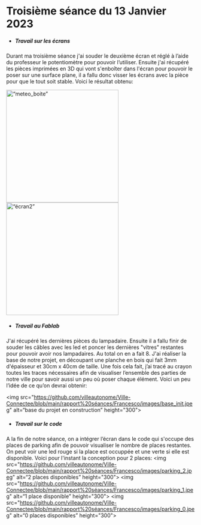 # Troisième séance du 13 Janvier 2023


- ##### Travail sur les écrans

Durant ma troisième séance j'ai souder le deuxième écran et réglé à l’aide du professeur le potentiomètre pour pouvoir l’utiliser. Ensuite j'ai récupéré les pièces imprimées en 3D qui vont s'enboîter dans l'écran pour pouvoir le poser sur une surface plane, il a fallu donc visser les écrans avec la pièce pour que le tout soit stable. Voici le résultat obtenu:

<img src="https://github.com/villeautonome/Ville-Connectee/blob/main/rapport%20séances/Francesco/images/meteo_boite.jpeg" alt=“meteo_boite” height="300">
<img src="https://github.com/villeautonome/Ville-Connectee/blob/main/rapport%20séances/Francesco/images/ecran2.jpeg" alt=“écran2” height="300">

- ##### Travail au Fablab

J'ai récupéré les dernières pièces du lampadaire. Ensuite il a fallu finir de souder les câbles avec les led et poncer les dernières "vitres" restantes pour pouvoir avoir nos lampadaires. Au total on en a fait 8. 
J'ai réaliser la base de notre projet, en découpant une planche en bois qui fait 3mm d'épaisseur et 30cm x 40cm de taille. Une fois cela fait, j’ai tracé au crayon toutes les traces nécessaires afin de visualiser l’ensemble des parties de notre ville pour savoir aussi un peu où poser chaque élément. Voici un peu l’idée de ce qu’on devrai obtenir:

<img src="https://github.com/villeautonome/Ville-Connectee/blob/main/rapport%20séances/Francesco/images/base_init.jpeg" alt=“base du projet en construction” height="300">

- ##### Travail sur le code

A la fin de notre séance, on a intégrer l’écran dans le code qui s'occupe des places de parking afin de pouvoir visualiser le nombre de places restantes. On peut voir une led rouge si la place est occuppée et une verte si elle est disponible. Voici pour l'instant la conception pour 2 places:
<img src="https://github.com/villeautonome/Ville-Connectee/blob/main/rapport%20séances/Francesco/images/parking_2.jpeg" alt=“2 places disponibles” height="300">
<img src="https://github.com/villeautonome/Ville-Connectee/blob/main/rapport%20séances/Francesco/images/parking_1.jpeg" alt=“1 place disponible” height="300">
<img src="https://github.com/villeautonome/Ville-Connectee/blob/main/rapport%20séances/Francesco/images/parking_0.jpeg" alt=“0 places disponibles” height="300">


 
